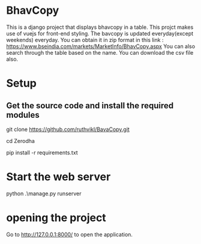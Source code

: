 # BhavCopy
This is a django project that displays bhavcopy in  a table. This projct makes use of vuejs for front-end styling. The bavcopy is updated everyday(except weekends) everyday.
You can obtain it in zip format in this link : https://www.bseindia.com/markets/MarketInfo/BhavCopy.aspx
You can also search through the table based on the name. You can download the csv file also.
# Setup
## Get the source code and install the required modules
git clone https://github.com/ruthvikl/BavaCopy.git

cd Zerodha

pip install -r requirements.txt

# Start the web server

  python .\manage.py runserver

# opening the project

  Go to http://127.0.0.1:8000/ to open the application.
